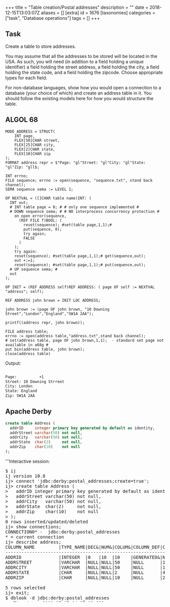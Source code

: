 +++
title = "Table creation/Postal addresses"
description = ""
date = 2018-12-15T13:03:07Z
aliases = []
[extra]
id = 1676
[taxonomies]
categories = ["task", "Database operations"]
tags = []
+++

## Task

Create a table to store addresses.

You may assume that all the addresses to be stored will be located in the USA.   As such, you will need (in addition to a field holding a unique identifier) a field holding the street address, a field holding the city, a field holding the state code, and a field holding the zipcode.   Choose appropriate types for each field.

For non-database languages, show how you would open a connection to a database (your choice of which) and create an address table in it. You should follow the existing models here for how you would structure the table.





## ALGOL 68

<!-- {{does not work with|ELLA ALGOL 68|Any (with appropriate job cards) - tested with release 1.8.8d.fc9.i386 - needed formatted transput}} -->

```algol68
MODE ADDRESS = STRUCT(
	INT page,
	FLEX[50]CHAR street,
	FLEX[25]CHAR city,
	FLEX[2]CHAR state,
	FLEX[10]CHAR zip
);
FORMAT address repr = $"Page: "gl"Street: "gl"City: "gl"State: "gl"Zip: "gll$;

INT errno;
FILE sequence; errno := open(sequence, "sequence.txt", stand back channel);
SEMA sequence sema := LEVEL 1;

OP NEXTVAL = ([]CHAR table name)INT: (
  INT out;
  # INT table page = 0; # # only one sequence implemented #
  # DOWN sequence sema; # # NO interprocess concurrency protection #
    on open error(sequence,
      (REF FILE f)BOOL: (
        reset(sequence); #set(table page,1,1);#
        put(sequence, 0);
        try again;
        FALSE
      )
    );
    try again:
    reset(sequence); #set(table page,1,1);# get(sequence,out);
    out +:=1;
    reset(sequence); #set(table page,1,1);# put(sequence,out);
  # UP sequence sema; #
  out
);

OP INIT = (REF ADDRESS self)REF ADDRESS: ( page OF self := NEXTVAL "address"; self);

REF ADDRESS john brown = INIT LOC ADDRESS;

john brown := (page OF john brown, "10 Downing Street","London","England","SW1A 2AA");

printf((address repr, john brown));

FILE address table;
errno := open(address table,"address.txt",stand back channel);
# set(address table, page OF john brown,1,1);  - standard set page not available in a68g #
put bin(address table, john brown);
close(address table)
```

Output:

```txt

Page:          +1
Street: 10 Downing Strreet
City: London
State: England
Zip: SW1A 2AA

```



## Apache Derby


```SQL
create table Address (
  addrID     integer primary key generated by default as identity,
  addrStreet varchar(50) not null,
  addrCity   varchar(50) not null,
  addrState  char(2)     not null,
  addrZip    char(10)    not null
);

```

'''Interactive session:
<pre style="height: 30em; overflow: scroll">
$ ij
ij version 10.8
ij> connect 'jdbc:derby:postal_addresses;create=true';
ij> create table Address (
>   addrID integer primary key generated by default as identity,
>   addrStreet varchar(50) not null,
>   addrCity   varchar(50) not null,
>   addrState  char(2)     not null,
>   addrZip    char(10)    not null
> );
0 rows inserted/updated/deleted
ij> show connections;
CONNECTION0* - 	jdbc:derby:postal_addresses
* = current connection
ij> describe address;
COLUMN_NAME         |TYPE_NAME|DEC&|NUM&|COLUM&|COLUMN_DEF|CHAR_OCTE&|IS_NULL&
------------------------------------------------------------------------------
ADDRID              |INTEGER  |0   |10  |10    |GENERATED&|NULL      |NO
ADDRSTREET          |VARCHAR  |NULL|NULL|50    |NULL      |100       |NO
ADDRCITY            |VARCHAR  |NULL|NULL|50    |NULL      |100       |NO
ADDRSTATE           |CHAR     |NULL|NULL|2     |NULL      |4         |NO
ADDRZIP             |CHAR     |NULL|NULL|10    |NULL      |20        |NO

5 rows selected
ij> exit;
$ dblook -d jdbc:derby:postal_addresses
-- Timestamp: 2012-07-17 14:27:02.822
-- Source database is: postal_addresses
-- Connection URL is: jdbc:derby:postal_addresses
-- appendLogs: false

-- ----------------------------------------------
-- DDL Statements for tables
-- ----------------------------------------------

CREATE TABLE "APP"."ADDRESS" ("ADDRID" INTEGER NOT NULL GENERATED BY DEFAULT AS IDENTITY (START WITH 1, INCREMENT BY 1), "ADDRSTREET" VARCHAR(50) NOT NULL, "ADDRCITY" VARCHAR(50) NOT NULL, "ADDRSTATE" CHAR(2) NOT NULL, "ADDRZIP" CHAR(10) NOT NULL);

-- ----------------------------------------------
-- DDL Statements for keys
-- ----------------------------------------------

-- primary/unique
ALTER TABLE "APP"."ADDRESS" ADD CONSTRAINT "SQL120717142048690" PRIMARY KEY ("ADDRID");


```



## AWK



###  SQLite3


This version uses the AWK pipe, 'getline' function, and the sqlite3 command line program.


```awk
#!/bin/sh -f
awk '
BEGIN {
    print "Creating table..."
    dbExec("address.db", "create table address (street, city, state, zip);")
    print "Done."
    exit
}

function dbExec(db, qry,      result) {
    dbMakeQuery(db, qry) | getline result
    dbErrorCheck(result)
}

function dbMakeQuery(db, qry,      q) {
    q = dbEscapeQuery(qry) ";"
    return "echo \"" q "\" | sqlite3 " db
}

function dbEscapeQuery(qry,      q) {
    q = qry
    gsub(/"/, "\\\"", q)
    return q
}

function dbErrorCheck(res) {
    if (res ~ "SQL error") {
        print res
        exit
    }
}

'
```



## C

```c
#include <stdio.h>
#include <stdlib.h>
#include <sqlite3.h>

const char *code =
"CREATE TABLE address (\n"
"       addrID		INTEGER PRIMARY KEY AUTOINCREMENT,\n"
"	addrStreet	TEXT NOT NULL,\n"
"	addrCity	TEXT NOT NULL,\n"
"	addrState	TEXT NOT NULL,\n"
"	addrZIP		TEXT NOT NULL)\n" ;

int main()
{
  sqlite3 *db = NULL;
  char *errmsg;

  if ( sqlite3_open("address.db", &db) == SQLITE_OK ) {
    if ( sqlite3_exec(db, code, NULL, NULL,  &errmsg) != SQLITE_OK ) {
      fprintf(stderr, errmsg);
      sqlite3_free(errmsg);
      sqlite3_close(db);
      exit(EXIT_FAILURE);
    }
    sqlite3_close(db);
  } else {
    fprintf(stderr, "cannot open db...\n");
    sqlite3_close(db);
    exit(EXIT_FAILURE);
  }
  return EXIT_SUCCESS;
}
```



## Clojure


```clojure
(require '[clojure.java.jdbc :as sql])
; Using h2database for this simple example.
(def db {:classname "org.h2.Driver"
         :subprotocol "h2:file"
         :subname "db/my-dbname"})

(sql/db-do-commands db
  (sql/create-table-ddl :address
    [:id "bigint primary key auto_increment"]
    [:street "varchar"]
    [:city "varchar"]
    [:state "varchar"]
    [:zip "varchar"]))

```



## EchoLisp


```scheme

(lib 'struct)
(lib 'sql)

(define Postal (make-table
    (struct postal (auto: id name street city state zip))))

Postal
    → #table:#struct:postal [id name street city state zip]:[0]

(table-insert Postal '(0 Gallubert "29 rue de l'Ermitage" Paris Seine 75020))
(table-insert Postal '(0 Brougnard "666 rue des Cascades " Paris Seine 75042))
(table-make-index Postal 'postal.id)
(table-print Postal)

[0]   15  Gallubert  29 rue de l'Ermitage   Paris  Seine  75020
[1]   16  Brougnard  666 rue des Cascades   Paris  Seine  75042

```




## Erlang

Erlang has built in databases. This is the the one with most features: Mnesia. There are database connectors to other databases, too.

```Erlang

-module( table_creation ).

-export( [task/0] ).

-record( address, {id, street, city, zip} ).

task() ->
	mnesia:start(),
	mnesia:create_table( address, [{attributes, record_info(fields, address)}] ).

```

```txt

3>  table_creation:task().
{atomic,ok}

```



## FunL

FunL has built-in support for H2 and comes bundled with the H2 database engine.

```funl
import db.*
import util.*

Class.forName( 'org.h2.Driver' )
conn = DriverManager.getConnection( 'jdbc:h2:mem:test', 'sa', '' )
statement = conn.createStatement()

statement.execute( '''
  CREATE TABLE `user_data` (
    `id` identity,
    `name` varchar(255) NOT NULL,
    `street` varchar(255) NOT NULL,
    `city` varchar(255) NOT NULL,
    `region` char(2) NOT NULL,
    `country` char(2) NOT NULL,
    `code` varchar(20) NOT NULL,
    `phone` varchar(20) NOT NULL,
    PRIMARY KEY (`id`)
  )''' )

statement.execute( '''
  INSERT INTO `user_data` (`name`, `street`, `city`, `region`, `code`, `country`, `phone`) VALUES
    ('Jacinthe Steinert', '8540 Fallen Pony Villas', 'Searights', 'IA', '51584-4315', 'US', '(641) 883-4342'),
    ('Keeley Pinkham', '1363 Easy Downs', 'Mileta', 'TX', '77667-7376', 'US', '(469) 527-4784'),
    ('Rimon Cleveland', '8052 Blue Pond Dale', 'The Willows', 'UT', '84630-2674', 'US', '(385) 305-7261'),
    ('Berenice Benda', '2688 Merry Pines', 'Dacono', 'HI', '96766-7398', 'US', '(808) 451-2732'),
    ('Mehetabel Marcano', '109 Sleepy Goose Crescent', 'Plains', 'UT', '84727-7254', 'US', '(385) 733-8404'),
    ('Ambria Schiller', '7100 Tawny Robin Highway', 'Barlowes', 'ID', '83792-2043', 'US', '(208) 227-8887'),
    ('Carne Cancino', '3842 Broad Pioneer Cape', 'Bardstown', 'IA', '51571-6473', 'US', '(563) 060-8352'),
    ('Ince Leite', '7876 Stony Fawn Boulevard', 'Easton', 'ID', '83651-9235', 'US', '(208) 951-3024'),
    ('Britney Odell', '3386 Lazy Shadow Thicket', 'Kimberly', 'OK', '73539-6632', 'US', '(539) 848-4448'),
    ('Suprabha Penton', '9311 Dusty Leaf Alley', 'Niumalu', 'GA', '39927-8332', 'US', '(404) 589-0183')''' )

result = statement.executeQuery( '''SELECT * FROM user_data WHERE region = 'ID' ORDER BY code''' )
print( TextTable.apply(result) )

conn.close()
```


```txt

+----+-----------------+---------------------------+----------+--------+---------+------------+----------------+
| ID |      NAME       |          STREET           |   CITY   | REGION | COUNTRY |    CODE    |     PHONE      |
+----+-----------------+---------------------------+----------+--------+---------+------------+----------------+
|  8 | Ince Leite      | 7876 Stony Fawn Boulevard | Easton   | ID     | US      | 83651-9235 | (208) 951-3024 |
|  6 | Ambria Schiller | 7100 Tawny Robin Highway  | Barlowes | ID     | US      | 83792-2043 | (208) 227-8887 |
+----+-----------------+---------------------------+----------+--------+---------+------------+----------------+

```



## Go


```go
package main

import (
    "database/sql"
    "fmt"
    "log"

    _ "github.com/mattn/go-sqlite3"
)

func main() {
    // task req: show database connection
    db, err := sql.Open("sqlite3", "rc.db")
    if err != nil {
        log.Print(err)
        return
    }
    defer db.Close()
    // task req: create table with typed fields, including a unique id
    _, err = db.Exec(`create table addr (
        id     int unique,
        street text,
        city   text,
        state  text,
        zip    text
    )`)
    if err != nil {
        log.Print(err)
        return
    }
    // show output:  query the created field names and types
    rows, err := db.Query(`pragma table_info(addr)`)
    if err != nil {
        log.Print(err)
        return
    }
    var field, storage string
    var ignore sql.RawBytes
    for rows.Next() {
        err = rows.Scan(&ignore, &field, &storage, &ignore, &ignore, &ignore)
        if err != nil {
            log.Print(err)
            return
        }
        fmt.Println(field, storage)
    }
}
```

```txt

id int
street text
city text
state text
zip text

```



## Haskell

```haskell
{-# LANGUAGE OverloadedStrings #-}

import Database.SQLite.Simple

main = do
     db <- open "postal.db"
     execute_ db "\
     \CREATE TABLE address (\
        \addrID     INTEGER PRIMARY KEY AUTOINCREMENT, \
        \addrStreet TEXT NOT NULL, \
        \addrCity   TEXT NOT NULL, \
        \addrState  TEXT NOT NULL, \
        \addrZIP    TEXT NOT NULL  \
     \)"
     close db
```



## J

J is a programming language, not a database, but it ships with a database built in the programming language called [[j:JDB|JDB]].  Using that, assuming <tt>hd</tt> is your database, then:


```j
   Create__hd  'Address';noun define
addrID autoid;
addrStreet varchar
addrCity varchar
addrState char
addrZip char
)
```


Of course J can connect external databases too, using e.g. [[j:Studio/ODBC%20Basics|ODBC]].  See the [[j:DB|list of J database topics]].


## Julia

```julia
using SQLite

db = SQLite.DB()
SQLite.execute!(db, """\
	CREATE TABLE address (
	addrID		INTEGER PRIMARY KEY AUTOINCREMENT,
	addrStreet	TEXT NOT NULL,
	addrCity	TEXT NOT NULL,
	addrState	TEXT NOT NULL,
	addrZIP		TEXT NOT NULL)
	""")
```



## Kotlin

Rather than use an external database, we use the built-in RandomAccessFile class for his task. The data used is the same as for the REXX entry.

```scala
// Version 1.2.41

import java.io.File
import java.io.RandomAccessFile

fun String.toFixedLength(len: Int) = this.padEnd(len).substring(0, len)

class Address(
    var name: String,
    var street: String = "",
    var city: String = "",
    var state: String = "",
    var zipCode: String = "",
    val autoId: Boolean = true
) {
    var id = 0L
        private set

    init {
        if (autoId) id = ++nextId
    }

    companion object {
        private var nextId = 0L

        const val RECORD_LENGTH = 127  // including 2 bytes for UTF string length

        fun readRecord(file: File, id: Long): Address {
            val raf = RandomAccessFile(file, "r")
            val seekPoint = (id - 1) * RECORD_LENGTH
            raf.use {
                it.seek(seekPoint)
                val id2 = it.readLong()
                if (id != id2) {
                    println("Database is corrupt")
                    System.exit(1)
                }
                val text    = it.readUTF()
                val name    = text.substring(0, 30).trimEnd()
                val street  = text.substring(30, 80).trimEnd()
                val city    = text.substring(80, 105).trimEnd()
                val state   = text.substring(105, 107)
                val zipCode = text.substring(107).trimEnd()
                val a = Address(name, street, city, state, zipCode, false)
                a.id = id
                return a
            }
        }
    }

    override fun toString() =
        "Id       : ${this.id}\n" +
        "Name     : $name\n" +
        "Street   : $street\n" +
        "City     : $city\n" +
        "State    : $state\n" +
        "Zip Code : $zipCode\n"

    fun writeRecord(file: File) {
        val raf = RandomAccessFile(file, "rw")
        val text =
            name.toFixedLength(30) +
            street.toFixedLength(50) +
            city.toFixedLength(25) +
            state +
            zipCode.toFixedLength(10)
        val seekPoint = (id - 1) * RECORD_LENGTH
        raf.use {
            it.seek(seekPoint)
            it.writeLong(id)
            it.writeUTF(text)
        }
    }
}

fun main(args: Array<String>) {
    val file = File("addresses.dat")
    val addresses = listOf(
        Address("FSF Inc.", "51 Franklin Street", "Boston", "MA", "02110-1301"),
        Address("The White House", "The Oval Office, 1600 Pennsylvania Avenue NW", "Washington", "DC", "20500")
    )
    // write the address records to the file
    addresses.forEach { it.writeRecord(file) }

    // now read them back in reverse order and print them out
    for (i in 2 downTo 1) {
        println(Address.readRecord(file, i.toLong()))
    }
}
```


```txt

Id       : 2
Name     : The White House
Street   : The Oval Office, 1600 Pennsylvania Avenue NW
City     : Washington
State    : DC
Zip Code : 20500

Id       : 1
Name     : FSF Inc.
Street   : 51 Franklin Street
City     : Boston
State    : MA
Zip Code : 02110-1301

```



## Lasso

Lasso has excellent support for connecting to and handling databases.


```Lasso
// connect to a Mysql database
inline(-database = 'rosettatest', -sql = "CREATE TABLE `address` (
    `id`       int(11)     NOT NULL   auto_increment,
    `street`   varchar(50) NOT NULL   default '',
    `city`     varchar(25) NOT NULL   default '',
    `state`    char(2)     NOT NULL   default '',
    `zip`      char(10)    NOT NULL   default '',
    PRIMARY KEY (`id`)
);
") => {^
	error_msg
^}
```

Output:

```txt
No error
```



## Lua

Using LJSQLite3 - compatible with LuaJIT and supplied in the ULua distribution.

```Lua
-- Import module
local sql = require("ljsqlite3")

-- Open connection to database file
local conn = sql.open("address.sqlite")

-- Create address table unless it already exists
conn:exec[[
CREATE TABLE IF NOT EXISTS address(
  id INTEGER PRIMARY KEY AUTOINCREMENT,
  street TEXT NOT NULL,
  city TEXT NOT NULL,
  state TEXT NOT NULL,
  zip TEXT NOT NULL)
]]

-- Explicitly close connection
conn:close()
```



## Mathematica


```Mathematica
TableCreation="CREATE TABLE address (
addrID		INTEGER PRIMARY KEY AUTOINCREMENT,
addrStreet	TEXT NOT NULL,	addrCity	TEXT NOT NULL,
addrState	TEXT NOT NULL,	addrZIP		TEXT NOT NULL    )";

Needs["DatabaseLink`"]
conn=OpenSQLConnection[ JDBC[ "mysql","databases:1234/conn_test"], "Username" -> "test"]
SQLExecute[ conn, TableCreation]
```



## MySQL


```mysql
CREATE TABLE `Address` (
    `addrID`       int(11)     NOT NULL   auto_increment,
    `addrStreet`   varchar(50) NOT NULL   default '',
    `addrCity`     varchar(25) NOT NULL   default '',
    `addrState`    char(2)     NOT NULL   default '',
    `addrZIP`      char(10)    NOT NULL   default '',
    PRIMARY KEY (`addrID`)
);
```



## NetRexx

As NetRexx targets the Java Virtual Machine it has access to a wealth of database tools many of which can be accessed through JDBC.

### Apache Derby

This sample creates a table in an embedded Apache Derby database.

```NetRexx
/* NetRexx */
options replace format comments java crossref symbols binary

import java.sql.Connection
import java.sql.Statement
import java.sql.SQLException
import java.sql.DriverManager

class RTableCreate01 public
  properties private constant
    addressDDL = String '' -
    ' create table Address' -
    ' (' -
    '   addrID     integer     primary key generated by default as identity,' -
    '   addrStreet varchar(50) not null,' -
    '   addrCity   varchar(50) not null,' -
    '   addrState  char(2)     not null,' -
    '   addrZip    char(10)    not null' -
    ' )'
    driver = String 'org.apache.derby.jdbc.EmbeddedDriver'
    dbName = String 'db/rosetta_code'

  method createTable() public static
    connectionURL = String
    conn = java.sql.Connection
    sqlStatement = java.sql.Statement
    do
      Class.forName(driver)
      connectionURL = 'jdbc:derby:' || dbName || ';' || 'create=true'
      conn = DriverManager.getConnection(connectionURL)
      sqlStatement = conn.createStatement()
      say 'Creating table'
      sqlStatement.execute(addressDDL)
      say 'Table creation complete'
      sqlStatement.close()
      conn.close()
      do
        -- In embedded mode, an application should shut down Derby.
        -- Shutdown throws the XJ015 exception to confirm success.
        connectionURL = 'jdbc:derby:' || ';' || 'shutdown=true'
        DriverManager.getConnection(connectionURL)
      catch sex = SQLException
        if sex.getSQLState().equals("XJ015") then do
          say 'Database shut down normally'
          end
        else do
          say 'Database did not shut down normally'
          signal sex
          end
      end
    catch sex = SQLException
      sex.printStackTrace()
    catch ex = ClassNotFoundException
      ex.printStackTrace()
    end
    return

  method main(args = String[]) public static
    createTable()
    return

```



## Nim


```nim
import db_sqlite as db
#import db_mysql as db
#import db_postgres as db

const
  connection = ":memory:"
  user = "foo"
  pass = "bar"
  database = "db"

var c = open(connection, user, pass, database)
c.exec sql"""CREATE TABLE address (
  addrID     INTEGER PRIMARY KEY AUTOINCREMENT,
  addrStreet TEXT NOT NULL,
  addrCity   TEXT NOT NULL,
  addrState  TEXT NOT NULL,
  addrZIP    TEXT NOT NULL)"""
c.close()
```



## ooRexx


```oorexx
/* REXX ***************************************************************
* 17.05.2013 Walter Pachl  translated from REXX version 2
* nice try? improvements are welcome as I am rather unexperienced
* 18.05.2013 the array may contain a variety of objects!
**********************************************************************/
alist=.array~new
alist[1]=.addr~new('Boston','MA','51 Franklin Street',,'FSF Inc.',,
                                                          '02110-1301')
alist[2]='not an address at all'
alist[3]=.addr~new('Washington','DC','The Oval Office',,
                 '1600 Pennsylvania Avenue NW','The White House',20500)
Do i=1 To alist~items
  a=alist[i]
  If a~isinstanceof(.addr) Then
    a~show
  End

::class addr
  ::attribute city
  ::attribute state
  ::attribute addr
  ::attribute addr2
  ::attribute name
  ::attribute zip

::method init
  Parse Arg self~city,,
            self~state,,
            self~addr,,
            self~addr2,,
            self~name,,
            self~zip

::method show
                         Say '  name -->' self~name
                         Say '  addr -->' self~addr
  If self~addr2<>'' Then Say ' addr2 -->' self~addr2
                         Say '  city -->' self~city
                         Say ' state -->' self~state
                         Say '   zip -->' self~zip
  Say copies('-',40)
```

Output is as for REXX version 2


## Oracle


```sql
CREATE SEQUENCE seq_address_pk START BY 100 INCREMENT BY 1
/
CREATE TABLE address (
    addrID   NUMBER DEFAULT seq_address_pk.nextval,
    street   VARCHAR2( 50 ) NOT NULL,
    city     VARCHAR2( 25 ) NOT NULL,
    state    VARCHAR2( 2 ) NOT NULL,
    zip      VARCHAR2( 20 ) NOT NULL,
    CONSTRAINT address_pk1 PRIMARY KEY ( addrID )
)
/
```



## Oz

The SQLite version that comes with Ozsqlite does not understand "AUTOINCREMENT".

```oz
declare
  [Sqlite] = {Module.link ['x-ozlib:/sqlite/Sqlite.ozf']}

  DB = {Sqlite.open 'test.db'}
in
  try

     {Sqlite.exec DB
      "CREATE TABLE address ("
      #"addrID		INTEGER PRIMARY KEY,"
      #"addrStreet	TEXT NOT NULL,"
      #"addrCity	TEXT NOT NULL,"
      #"addrState	TEXT NOT NULL,"
      #"addrZIP		TEXT NOT NULL"
      #")" _}

  catch E then
     {Inspector.configure widgetShowStrings true}
     {Inspect E}
  finally
     {Sqlite.close DB}
  end
```



## Perl


```perl
use DBI;

my $db = DBI->connect('DBI:mysql:database:server','login','password');

my $statment = <<EOF;
CREATE TABLE `Address` (
    `addrID`       int(11)     NOT NULL   auto_increment,
    `addrStreet`   varchar(50) NOT NULL   default '',
    `addrCity`     varchar(25) NOT NULL   default '',
    `addrState`    char(2)     NOT NULL   default '',
    `addrZIP`      char(10)    NOT NULL   default '',
    PRIMARY KEY (`addrID`)
);
EOF

my $exec = $db->prepare($statment);
$exec->execute;
```


This example uses mysql, but DBI supports a extensive list of database drivers. See [http://dbi.perl.org/ dbi.perl.org] for more info.


## Perl 6

Like Perl DBI, Perl 6 DBIish supports many different databases. An example using SQLite is shown here.


```perl6
use DBIish;

my $dbh = DBIish.connect('SQLite', :database<addresses.sqlite3>);

my $sth = $dbh.do(q:to/STATEMENT/);
    DROP TABLE IF EXISTS Address;
    CREATE TABLE Address (
        addrID      INTEGER PRIMARY KEY AUTOINCREMENT,
        addrStreet  TEXT NOT NULL,
        addrCity    TEXT NOT NULL,
        addrState   TEXT NOT NULL,
        addrZIP     TEXT NOT NULL
    )
    STATEMENT
```



## Phix

```Phix
include pSQLite.e
constant sqlcode = """
CREATE TABLE address (
 addrID     INTEGER PRIMARY KEY AUTOINCREMENT,
 addrStreet TEXT NOT NULL,
 addrCity   TEXT NOT NULL,
 addrState  TEXT NOT NULL,
 addrZIP    TEXT NOT NULL)"""

sqlite3 db = sqlite3_open("address.sqlite")
integer res = sqlite3_exec(db,sqlcode)
if res=SQLITE_OK then
    sqlite3_close(db)
else
    -- can show eg "sqlite3_exec error: 1 [table address already exists]"
    printf(1,"sqlite3_exec error: %d [%s]\n",{res,sqlite_last_exec_err})
end if
```


=={{header|PHP}}+SQLite==
not tested

```php
<?php
$db = new SQLite3(':memory:');
$db->exec("
    CREATE TABLE address (
        addrID     INTEGER PRIMARY KEY AUTOINCREMENT,
        addrStreet TEXT NOT NULL,
        addrCity   TEXT NOT NULL,
        addrState  TEXT NOT NULL,
        addrZIP    TEXT NOT NULL
    )
");
?>
```



## PicoLisp

PicoLisp has built-in database functionality, in the form of
(non-relational) entity/relations, built on top of persistent
objects (so-called external symbols)

Define an "address" entity, and create the database:

```PicoLisp
(class +Adr +Entity)
(rel nm (+Sn +Idx +String))            # Name [Soundex index]
(rel str (+String))                    # Street
(rel zip (+Ref +String))               # ZIP [Non-unique index]
(rel cit (+Fold +Idx +String))         # City [Folded substring index]
(rel st (+String))                     # State
(rel tel (+Fold +Ref +String))         # Phone [Folded non-unique index]
(rel em (+Ref +String))                # EMail [Non-unique index]
(rel txt (+Blob))                      # Memo
(rel jpg (+Blob))                      # Photo

(pool "address.db")  # Create database
```

Create a first entry, and show it:

```PicoLisp
(show
   (new! '(+Adr)  # Create a record
      'nm "FSF Inc."
      'str "51 Franklin St"
      'st "Boston, MA"
      'zip "02110-1301" ) )
```

Output:

```txt
{2} (+Adr)
   zip "02110-1301"
   st "Boston, MA"
   str "51 Franklin St"
   nm "FSF Inc."
```

Interactive "select":

```PicoLisp
(select nm zip +Adr nm "FSF")  # Select name, zip from Adr where name = FSF*
```

Output:

```txt
"FSF Inc." "02110-1301" {2}
```



## PostgreSQL


```sql
CREATE SEQUENCE address_seq start 100;
CREATE TABLE address (
    addrID   int4 PRIMARY KEY DEFAULT nextval('address_seq'),
    street   varchar(50) not null,
    city     varchar(25) not null,
    state    varchar(2) not null,
    zip      varchar(20) not null
);
```




=={{header|PureBasic}}+SQLite==
Easiest approach with sqlite. Further possible: PostgresQL or each other over ODBC.

```Purebasic

UseSQLiteDatabase()
Procedure CheckDatabaseUpdate(Database, Query$)
   Result = DatabaseUpdate(Database, Query$)
   If Result = 0
      Print(DatabaseError())
   EndIf
   ProcedureReturn Result
EndProcedure
openconsole()
DatabaseFile$ = GetCurrentDirectory()+"/rosettadb.sdb"
If CreateFile(0, DatabaseFile$)
   CloseFile(0)
    If OpenDatabase(0, DatabaseFile$, "", "")
      CheckDatabaseUpdate(0,"CREATE TABLE address ( addrID INTEGER PRIMARY KEY AUTOINCREMENT,	addrStreet TEXT Not NULL, addrCity TEXT Not NULL, addrState TEXT Not NULL, addrZIP TEXT Not NULL)")
      CloseDatabase(0)
   Else
      print("Can't open database !")
   EndIf
Else
   print("Can't create the database file !")
EndIf
closeconsole()

```


=={{header|PowerShell}}+SQLite==
```PowerShell

Import-Module -Name PSSQLite


## Create a database and a table
$dataSource = ".\Addresses.db"
$query = "CREATE TABLE SSADDRESS (Id        INTEGER  PRIMARY KEY  AUTOINCREMENT,
                                  LastName  TEXT     NOT NULL,
                                  FirstName TEXT     NOT NULL,
                                  Address   TEXT     NOT NULL,
                                  City      TEXT     NOT NULL,
                                  State     CHAR(2)  NOT NULL,
                                  Zip       CHAR(5)  NOT NULL
)"

Invoke-SqliteQuery -Query $Query -DataSource $DataSource


## Insert some data
$query = "INSERT INTO SSADDRESS ( FirstName,  LastName,  Address,  City,  State,  Zip)
                         VALUES (@FirstName, @LastName, @Address, @City, @State, @Zip)"

Invoke-SqliteQuery -DataSource $DataSource -Query $query -SqlParameters @{
        LastName  = "Monster"
        FirstName = "Cookie"
        Address   = "666 Sesame St"
        City      = "Holywood"
        State     = "CA"
        Zip       = "90013"
}


## View the data
Invoke-SqliteQuery -DataSource $DataSource -Query "SELECT * FROM SSADDRESS" | FormatTable -AutoSize

```

```txt

Id LastName FirstName Address       City     State Zip
-- -------- --------- -------       ----     ----- ---
 1 Monster  Cookie    666 Sesame St Holywood CA    90013

```


=={{header|Python}}+SQLite==
```python>>>
 import sqlite3
>>> conn = sqlite3.connect(':memory:')
>>> conn.execute('''CREATE TABLE address (
	addrID		INTEGER PRIMARY KEY AUTOINCREMENT,
	addrStreet	TEXT NOT NULL,
	addrCity	TEXT NOT NULL,
	addrState	TEXT NOT NULL,
	addrZIP		TEXT NOT NULL
    )''')
<sqlite3.Cursor object at 0x013265C0>
>>>
```



## Racket


Racket supports a bunch of DBs, this is using sqlite, which is almost always available.  Also included some further demonstrations beyond just the table creation:


```Racket

#lang at-exp racket

(require db)
(define postal (sqlite3-connect #:database "/tmp/postal.db" #:mode 'create))

(define (add! name street city state zip)
  (query-exec postal
    @~a{INSERT INTO addresses (name, street, city, state, zip)
        VALUES (?, ?, ?, ?, ?)}
    name street city state zip))

(unless (table-exists? postal "addresses")
  (query-exec postal
    @~a{CREATE TABLE addresses(
          id INTEGER PRIMARY KEY,
          name   TEXT NOT NULL,
          street TEXT NOT NULL,
          city   TEXT NOT NULL,
          state  TEXT NOT NULL,
          zip    TEXT NOT NULL)}))

(add! "FSF Inc."
      "51 Franklin St"
      "Boston"
      "MA"
      "02110-1301")
(add! "The White House"
      "1600 Pennsylvania Avenue NW"
      "Washington"
      "DC"
      "20500")
(add! "National Security Council"
      "1700 Pennsylvania Avenue NW"
      "Washington"
      "DC"
      "20500")

(printf "Addresses:\n")
(for ([r (query-rows postal "SELECT * FROM addresses")])
  (printf "  ~a.\n" (string-join (cdr (vector->list r)) ", ")))
(newline)

(printf "By State+ZIP:\n")
(for ([z (query-rows postal "SELECT * FROM addresses"
                     #:group #("state" "zip"))])
  (printf "  ~a, ~a:\n" (vector-ref z 0) (vector-ref z 1))
  (for ([r (vector-ref z 2)])
    (printf "    ~a.\n" (string-join (cdr (vector->list r)) ", "))))

(disconnect postal)

```


Output:

```txt

Addresses:
  FSF Inc., 51 Franklin St, Boston, MA, 02110-1301.
  The White House, 1600 Pennsylvania Avenue NW, Washington, DC, 20500.
  National Security Council, 1700 Pennsylvania Avenue NW, Washington, DC, 20500.

By State+ZIP:
  MA, 02110-1301:
    FSF Inc., 51 Franklin St, Boston.
  DC, 20500:
    The White House, 1600 Pennsylvania Avenue NW, Washington.
    National Security Council, 1700 Pennsylvania Avenue NW, Washington.

```



## REXX


### version 1

A REXX program can call SQL or any other database system, but the version shown here is a RYO (roll your own).

Practically no error checking (for invalid fields, etc.) has been coded.

The fields are for the most part, USA specific, but could be expanded for other countries.

In addition to "state", fields such as province, municipality, ward, parish, country, etc) could be added without exclusion.

Also, a history logging facility is included which tracks who (by userID) did what update (or change), along with a timestamp.

```txt

╔════════╤════════════════════════════════════════════════════════════════════════╤══════╗
╟────────┘  Format of an entry in the USA address/city/state/zip code structure:  └──────╢
║                                                                                        ║
║ The structure name can be any variable name,  but here it'll be shortened to make these║
║   comments and program easier to read;  its name will be:   @USA  or  @usa   (or both).║
║                                                                                        ║
║ Each of the variable names beginning with an underscore (_) aren't to be used elsewhere║
║   in the program.  Other possibilities are to have a trailing underscore (or both)  or ║
║   some other special eye─catching character such as:    !   @   #   $   ?              ║
║                                                                                        ║
║ Any field not specified will have a value of a  null   (which has a length of zero).   ║
║                                                                                        ║
║ Any field may contain any number of characters,  this can be limited by the            ║
║   restrictions imposed by the standards  or  the USA legal definitions.                ║
║ Any number of fields could be added  (with testing for invalid fields).                ║
╟────────────────────────────────────────────────────────────────────────────────────────╢
║  @USA.0             the number of entries in the   @USA  stemmed array.                ║
║                                                                                        ║
║       nnn           is some positive integer of any length (no leading zeros).         ║
╟────────────────────────────────────────────────────────────────────────────────────────╢
║  @USA.nnn._name     is the name of person, business,  or a lot description.            ║
╟────────────────────────────────────────────────────────────────────────────────────────╢
║  @USA.nnn._addr1    is the 1st street address                                          ║
║  @USA.nnn._addr2    is the 2nd street address                                          ║
║  @USA.nnn._addr3    is the 3rd street address                                          ║
║  @USA.nnn._addrNN      ···  (any number,  but in sequential order).                    ║
╟────────────────────────────────────────────────────────────────────────────────────────╢
║  @USA.nnn._state    is the USA postal code for the state, territory, etc.              ║
╟────────────────────────────────────────────────────────────────────────────────────────╢
║  @USA.nnn._city     is the official city name,  it may include any character.          ║
╟────────────────────────────────────────────────────────────────────────────────────────╢
║  @USA.nnn._zip      is the USA postal zip code  (five or ten digit format).            ║
╟────────────────────────────────────────────────────────────────────────────────────────╢
║  @USA.nnn._upHist   is the update history:  userID who did the update; date, timestamp.║
╚════════════════════════════════════════════════════════════════════════════════════════╝

```


```rexx
/*REXX program creates, builds, and displays a table of given  U.S.A.  postal addresses.*/
@usa.=;   @usa.0=0;      $='@USA.'                   /*initialize array and first value.*/
@usa.0=@usa.0 + 1                                    /*bump the unique number for usage.*/
                  call USA '_city'  ,  'Boston'
                  call USA '_state' ,  'MA'
                  call USA '_addr1' ,  "51 Franklin Street"
                  call USA '_name'  ,  "FSF Inc."
                  call USA '_zip'   ,  '02110-1301'
@usa.0=@usa.0 + 1                                    /*bump the unique number for usage.*/
                  call USA '_city'  ,  'Washington'
                  call USA '_state' ,  'DC'
                  call USA '_addr1' ,  "The Oval Office"
                  call USA '_addr2' ,  "1600 Pennsylvania Avenue NW"
                  call USA '_name'  ,  "The White House"
                  call USA '_zip'   ,  20500         /*no need for quotes for a number. */
                  call USA 'list'
exit                                            /*stick a fork in it,  we're all done. */
/*──────────────────────────────────────────────────────────────────────────────────────*/
tell: parse arg a; z=value($||#"."a); if z\='' then say right(translate(a,,'_'),9) "──►" z
      return
/*──────────────────────────────────────────────────────────────────────────────────────*/
USA: procedure expose @usa. $;  parse arg what;  arg ?
     if ?=='LIST'  then do #=1  for @usa.0
                        call tell '_name'
                                             do j=1  until z='';  call tell "_addr"j;  end
                        call tell '_city'
                        call tell '_state'
                        call tell '_zip'
                        say copies('─', 45)
                        end  /*#*/
                   else do;      call value $ || @usa.0'.'what   , arg(2)
                                 call value $ || @usa.0'.upHist' , userid() date() time()
                        end
     return
```

```txt

     name ──► FSF Inc.
    addr1 ──► 51 Franklin Street
     city ──► Boston
    state ──► MA
      zip ──► 02110-1301
─────────────────────────────────────────────
     name ──► The White House
    addr1 ──► The Oval Office
    addr2 ──► 1600 Pennsylvania Avenue NW
     city ──► Washington
    state ──► DC
      zip ──► 20500
─────────────────────────────────────────────

```



### version 2


```rexx
/* REXX ***************************************************************
* 17.05.2013 Walter Pachl
* should work with every REXX.
* I use 0xxx for the tail because this can't be modified
**********************************************************************/
USA.=''; USA.0=0
Call add_usa 'Boston','MA','51 Franklin Street',,'FSF Inc.',,
                                                           '02110-1301'
Call add_usa 'Washington','DC','The Oval Office',,
                  '1600 Pennsylvania Avenue NW','The White House',20500
call list_usa
Exit

add_usa:
z=usa.0+1
Parse Arg usa.z.0city,,
          usa.z.0state,,
          usa.z.0addr,,
          usa.z.0addr2,,
          usa.z.0name,,
          usa.z.0zip
usa.0=z
Return

list_usa:
Do z=1 To usa.0
                           Say '  name -->' usa.z.0name
                           Say '  addr -->' usa.z.0addr
  If usa.z.0addr2<>'' Then Say ' addr2 -->' usa.z.0addr2
                           Say '  city -->' usa.z.0city
                           Say ' state -->' usa.z.0state
                           Say '   zip -->' usa.z.0zip
  Say copies('-',40)
  End
Return
```


```txt
  name --> FSF Inc.
  addr --> 51 Franklin Street
  city --> Boston
 state --> MA
   zip --> 02110-1301
----------------------------------------
  name --> The White House
  addr --> The Oval Office
 addr2 --> 1600 Pennsylvania Avenue NW
  city --> Washington
 state --> DC
   zip --> 20500
----------------------------------------
```



## Ring


```ring

# Project : Table creation/Postal addresses

load "stdlib.ring"
oSQLite = sqlite_init()

sqlite_open(oSQLite,"mytest.db")

sql = "CREATE TABLE ADDRESS ("  +
         "addrID INT NOT NULL," +
         "street CHAR(50) NOT NULL," +
         "city CHAR(25) NOT NULL," +
         "state CHAR(2), NOT NULL" +
         "zip CHAR(20) NOT NULL);"

sqlite_execute(oSQLite,sql)

```



## Ruby


### With PStore

PStore implements a persistent key store with transactions. This is a NoSQL database. Each transaction reads the entire database into memory, and then writes it again, so PStore is not good for large databases.


```ruby
require 'pstore'
require 'set'

Address = Struct.new :id, :street, :city, :state, :zip

db = PStore.new("addresses.pstore")
db.transaction do
  db[:next] ||= 0       # Next available Address#id
  db[:ids] ||= Set[]    # Set of all ids in db
end
```


To put an Address inside this PStore:


```ruby
db.transaction do
  id = (db[:next] += 1)
  db[id] = Address.new(id,
                       "1600 Pennsylvania Avenue NW",
                       "Washington", "DC", 20500)
  db[:ids].add id
end
```



### With SQLite

```ruby
require 'sqlite3'

db = SQLite3::Database.new(':memory:')
db.execute("
    CREATE TABLE address (
        addrID     INTEGER PRIMARY KEY AUTOINCREMENT,
        addrStreet TEXT NOT NULL,
        addrCity   TEXT NOT NULL,
        addrState  TEXT NOT NULL,
        addrZIP    TEXT NOT NULL
    )
")
```



## Run BASIC

AQLite

```runbasic
sqliteconnect #mem, ":memory:"  ' make handle #mem
mem$ = "
CREATE TABLE address (
  addrID     INTEGER PRIMARY KEY AUTOINCREMENT,
  addrStreet TEXT NOT NULL,
  addrCity   TEXT NOT NULL,
  addrState  TEXT NOT NULL,
  addrZIP    TEXT NOT NULL
)"
#mem execute(mem$)
```



## SAS


```sql


PROC SQL;
CREATE TABLE ADDRESS
(
ADDRID CHAR(8)
,STREET CHAR(50)
,CITY CHAR(25)
,STATE CHAR(2)
,ZIP  CHAR(20)
)
;QUIT;

```



## Scheme


This example works with Chicken Scheme, using its sql-de-lite library:


```scheme

(use sql-de-lite)

(define *db* (open-database "addresses"))

(exec ; create and run the SQL statement
  (sql *db*
       "CREATE TABLE address (
        addrID     INTEGER PRIMARY KEY AUTOINCREMENT,
        addrStreet TEXT NOT NULL,
        addrCity   TEXT NOT NULL,
        addrState  TEXT NOT NULL,
        addrZIP    TEXT NOT NULL
    )"
))

(close-database *db*) ; finally, close database

```



## Sidef

```ruby
require('DBI');

var db = %s'DBI'.connect('DBI:mysql:database:server','login','password');

var statment = <<'EOF';
CREATE TABLE `Address` (
    `addrID`       int(11)     NOT NULL   auto_increment,
    `addrStreet`   varchar(50) NOT NULL   default '',
    `addrCity`     varchar(25) NOT NULL   default '',
    `addrState`    char(2)     NOT NULL   default '',
    `addrZIP`      char(10)    NOT NULL   default '',
    PRIMARY KEY (`addrID`)
);
EOF

var exec = db.prepare(statment);
exec.execute;
```



## SQL PL

```sql pl

CREATE TABLE Address (
    addrID      Integer         generated by default as identity,
    addrStreet  Varchar(50)     not null,
    addrCity    Varchar(25)     not null,
    addrState   Char(2)         not null,
    addrZIP     Char(10)        not null
);

```

Output:

```txt

db2 -t
db2 => CREATE TABLE Address (
db2 (cont.) =>    addrID      INTEGER         generated BY DEFAULT AS IDENTITY,
db2 (cont.) =>    addrStreet  VARCHAR(50)     NOT NULL,
db2 (cont.) =>    addrCity    VARCHAR(25)     NOT NULL,
db2 (cont.) =>    addrState   CHAR(2)         NOT NULL,
db2 (cont.) =>    addrZIP     CHAR(10)        NOT NULL
db2 (cont.) =>);
DB20000I  The SQL command completed successfully.
db2 => DESCRIBE TABLE Address;

                                Data type                     Column
Column name                     schema    Data type name      Length     Scale Nulls
------------------------------- --------- ------------------- ---------- ----- ------
ADDRID                          SYSIBM    INTEGER                      4     0 No
ADDRSTREET                      SYSIBM    VARCHAR                     50     0 No
ADDRCITY                        SYSIBM    VARCHAR                     25     0 No
ADDRSTATE                       SYSIBM    CHARACTER                    2     0 No
ADDRZIP                         SYSIBM    CHARACTER                   10     0 No

  5 record(s) selected.

```



## SQLite

Purely in Sqlite3.

```sqlite3

CREATE TABLE address_USA (
    address_ID INTEGER PRIMARY KEY,
    address_Street TEXT,
    address_City TEXT,
    address_State TEXT,
    address_Zip INTEGER
);

```



## Stata


While Stata is not a database language ''per se'', it is not uncommon to store address data in a Stata dataset. The following creates an empty dataset.

Other possibilities include using the '''[https://www.stata.com/help.cgi?odbc odbc]''' command or a C or Java plugin to connect to a database. See the FAQ for more details: '''[https://www.stata.com/support/faqs/data-management/using-plugin-to-connect-to-database/ How do I connect to a database by using a Stata plugin?]'''.


```stata
clear
gen str8 addrid=""
gen str50 street=""
gen str25 city=""
gen str2 state=""
gen str20 zip=""
save address
```


=={{header|Tcl}}+SQLite==
```tcl
package require sqlite3

sqlite3 db address.db
db eval {
    CREATE TABLE address (
	addrID		INTEGER PRIMARY KEY AUTOINCREMENT,
	addrStreet	TEXT NOT NULL,
	addrCity	TEXT NOT NULL,
	addrState	TEXT NOT NULL,
	addrZIP		TEXT NOT NULL
    )
}
```


=={{header|Transact-SQL}} (MSSQL)==

```sql
CREATE TABLE #Address (
    addrID       int        NOT NULL   Identity(1,1) PRIMARY KEY,
    addrStreet   varchar(50) NOT NULL ,
    addrCity     varchar(25) NOT NULL ,
    addrState    char(2)     NOT NULL ,
    addrZIP      char(10)    NOT NULL
)
drop table #Address
```



## VBScript


```vb

Option Explicit

Dim objFSO, DBSource

Set objFSO = CreateObject("Scripting.FileSystemObject")

DBSource = objFSO.GetParentFolderName(WScript.ScriptFullName) & "\postal_address.accdb"

With CreateObject("ADODB.Connection")
	.Open "Provider=Microsoft.ACE.OLEDB.12.0;Data Source=" & DBSource
	.Execute "CREATE TABLE ADDRESS (STREET VARCHAR(30) NOT NULL," &_
			"CITY VARCHAR(30) NOT NULL, STATE CHAR(2) NOT NULL,ZIP CHAR(5) NOT NULL)"
	.Close
End With

```



## Visual FoxPro


```vfp

CLOSE DATABASES ALL
CREATE DATABASE usdata.dbc
SET NULL OFF
CREATE TABLE address.dbf ;
(id I AUTOINC NEXTVALUE 1 STEP 1 PRIMARY KEY COLLATE "Machine", ;
 street V(50), city V(25), state C(2), zipcode C(10))
CLOSE DATABASES ALL
*!* To use
CLOSE DATABASES ALL
OPEN DATABASE usdata.dbc
USE address.dbf SHARED

```



## zkl

Interact with SQLite via the command line.

```zkl
const NM="address.db";
dbExec(NM,"create table address (street, city, state, zip);");
```


```zkl
fcn dbExec(db,qry){ dbErrorCheck(dbMakeQuery(db,qry),String(db," : ",qry)) }
fcn dbMakeQuery(db,qry){
   qry=dbEscapeQuery(qry) + ";";
   cmd:=String("echo \"", qry, "\" | sqlite ", db);
   reg r;
   p:=System.popen(cmd,"r");
      try{ r=p.readln(*) }catch(TheEnd){}  // r==Void if sqlite doesn't print
   p.close();
   r
}
fcn dbEscapeQuery(qry){ qry.replace(0'|"|, 0'|\"|) }
fcn dbErrorCheck(listOfStrings){
   if(listOfStrings and listOfStrings[-1].holds("SQL error"))
      throw(Exception.IOError(listOfStrings.concat().strip()));
   True
}
```

